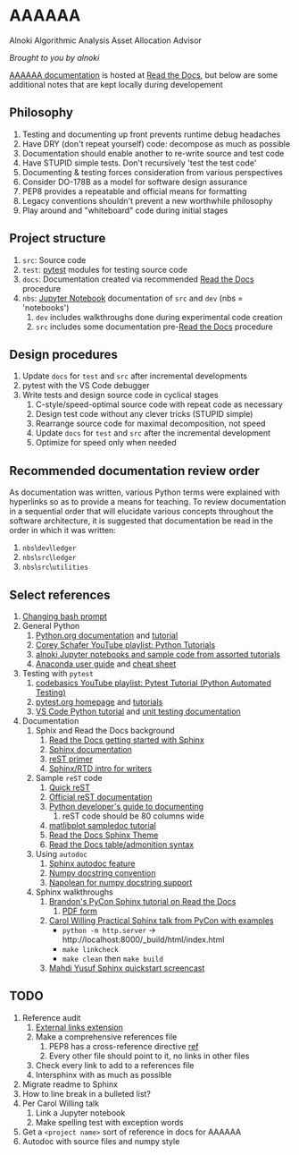 # AAAAAA
Alnoki Algorithmic Analysis Asset Allocation Advisor

*Brought to you by alnoki*

[AAAAAA documentation](https://alnoki.rtfd.io) is hosted at
[Read the Docs](https://rtfd.io), but below are some additional notes
that are kept locally during developement

## Philosophy
1. Testing and documenting up front prevents runtime debug headaches
1. Have DRY (don't repeat yourself) code: decompose as much as possible
1. Documentation should enable another to re-write source and test code
1. Have STUPID simple tests. Don't recursively 'test the test code'
1. Documenting & testing forces consideration from various perspectives
1. Consider DO-178B as a model for software design assurance
1. PEP8 provides a repeatable and official means for formatting
1. Legacy conventions shouldn't prevent a new worthwhile philosophy
1. Play around and "whiteboard" code during initial stages

## Project structure
1. `src`: Source code
1. `test`: [pytest](https://docs.pytest.org) modules for testing source
code
1. `docs`: Documentation created via recommended [Read the Docs](https://docs.readthedocs.io/en/latest/intro/getting-started-with-sphinx.html#quick-start)
procedure
1. `nbs`: [Jupyter Notebook](http://jupyter.org/) documentation of
`src` and `dev` (nbs = 'notebooks')
    1. `dev` includes walkthroughs done during experimental code
    creation
    1. `src` includes some documentation pre-[Read the Docs](https://docs.readthedocs.io/en/latest/intro/getting-started-with-sphinx.html#quick-start)
procedure

## Design procedures
1. Update `docs` for `test` and `src` after incremental developments
1. pytest with the VS Code debugger
1. Write tests and design source code in cyclical stages
    1. C-style/speed-optimal source code with repeat code as necessary
    1. Design test code without any clever tricks (STUPID simple)
    1. Rearrange source code for maximal decomposition, not speed
    1. Update `docs` for `test` and `src` after the incremental
    development
    1. Optimize for speed only when needed

## Recommended documentation review order
As documentation was written, various Python terms were explained with
hyperlinks so as to provide a means for teaching. To review
documentation in a sequential order that will elucidate various
concepts throughout the software architecture, it is suggested that
documentation be read in the order in which it was written:
1. `nbs`\\`dev`\\`ledger`
1. `nbs`\\`src`\\`ledger`
1. `nbs`\\`src`\\`utilities`

## Select references
1. [Changing bash prompt](https://www.cyberciti.biz/tips/howto-linux-unix-bash-shell-setup-prompt.html)
1. General Python
    1. [Python.org documentation](https://docs.python.org/) and
    [tutorial](https://docs.python.org/3/tutorial/index.html)
    1. [Corey Schafer YouTube playlist: Python Tutorials](https://www.youtube.com/playlist?list=PL-osiE80TeTt2d9bfVyTiXJA-UTHn6WwU)
    1. [alnoki Jupyter notebooks and sample code from assorted tutorials](https://github.com/alnoki?tab=repositories)
    1. [Anaconda user guide](https://docs.anaconda.com/anaconda/user-guide/)
    and [cheat sheet](https://docs.anaconda.com/_downloads/Anaconda-Starter-Guide-Cheat-Sheet.pdf)
1. Testing with `pytest`
    1. [codebasics YouTube playlist: Pytest Tutorial (Python Automated Testing)](https://www.youtube.com/playlist?list=PLeo1K3hjS3utzQYDNRNluzqJqpMXx6hHu)
    1. [pytest.org homepage](https://docs.pytest.org) and
    [tutorials](https://docs.pytest.org/en/latest/contents.html)
    1. [VS Code Python tutorial](https://code.visualstudio.com/docs/languages/python)
    and [unit testing documentation](https://code.visualstudio.com/docs/python/unit-testing)
1. Documentation
    1. Sphix and Read the Docs background
        1. [Read the Docs getting started with Sphinx](https://docs.readthedocs.io/en/latest/intro/getting-started-with-sphinx.html#external-resources)
        1. [Sphinx documentation](http://www.sphinx-doc.org/en/master/)
        1. [reST primer](http://www.sphinx-doc.org/en/master/usage/restructuredtext/basics.html)
        1. [Sphinx/RTD intro for writers](http://www.ericholscher.com/blog/2016/jul/1/sphinx-and-rtd-for-writers/)
    1. Sample `reST` code
        1. [Quick reST](http://docutils.sourceforge.net/docs/user/rst/quickref.html#example-callout)
        1. [Official reST documentation](http://docutils.sourceforge.net/rst.html)
        1. [Python developer's guide to documenting](https://devguide.python.org/documenting/)
            1. reST code should be 80 columns wide
        1. [matlibplot sampledoc tutorial](https://matplotlib.org/sampledoc/)
        1. [Read the Docs Sphinx Theme](https://sphinx-rtd-theme.readthedocs.io/en/latest/)
        1. [Read the Docs table/admonition syntax](https://learning-readthedocs.readthedocs.io/en/latest/Options/table.html)
    1. Using `autodoc`
        1. [Sphinx autodoc feature](http://www.sphinx-doc.org/en/master/usage/extensions/autodoc.html)
        1. [Numpy docstring convention](https://numpydoc.readthedocs.io/en/latest/format.html#docstring-standard)
        1. [Napolean for numpy docstring support](http://www.sphinx-doc.org/en/master/usage/extensions/napoleon.html#module-sphinx.ext.napoleon)
    1. Sphinx walkthroughs
        1. [Brandon's PyCon Sphinx tutorial on Read the Docs](https://brandons-sphinx-tutorial.readthedocs.io/en/latest/index.html)
            1. [PDF form](https://media.readthedocs.org/pdf/brandons-sphinx-tutorial/latest/brandons-sphinx-tutorial.pdf)
        1. [Carol Willing Practical Sphinx talk from PyCon with examples](https://www.youtube.com/watch?v=0ROZRNZkPS8)
            * `python -m http.server` -> http://localhost:8000/_build/html/index.html
            * `make linkcheck`
            * `make clean` then `make build`
        1. [Mahdi Yusuf Sphinx quickstart screencast](https://www.youtube.com/watch?v=oJsUvBQyHBs)


## TODO
1. Reference audit
    1. [External links extension](https://sublime-and-sphinx-guide.readthedocs.io/en/latest/references.html#use-the-external-links-extension)
    1. Make a comprehensive references file
        1. PEP8 has a cross-reference directive
        [ref](http://www.sphinx-doc.org/en/master/usage/restructuredtext/roles.html#role-pep)
        1. Every other file should point to it, no links in other files
    1. Check every link to add to a references file
    1. Intersphinx with as much as possible
1. Migrate readme to Sphinx
1. How to line break in a bulleted list?
1. Per Carol Willing talk
    1. Link a Jupyter notebook
    1. Make spelling test with exception words
1. Get a `<project name>` sort of reference in docs for AAAAAA
1. Autodoc with source files and numpy style


